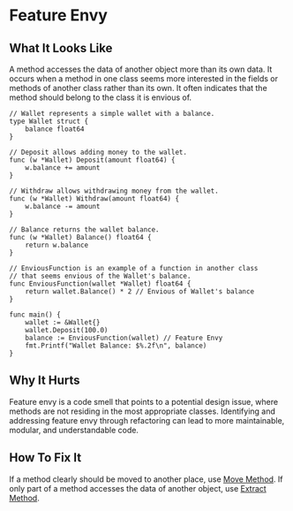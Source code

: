 # Feature Envy

## What It Looks Like

A method accesses the data of another object more than its own data. It occurs when a method in one class seems more interested in the fields or methods of another class rather than its own. It often indicates that the method should belong to the class it is envious of.


```
// Wallet represents a simple wallet with a balance.
type Wallet struct {
	balance float64
}

// Deposit allows adding money to the wallet.
func (w *Wallet) Deposit(amount float64) {
	w.balance += amount
}

// Withdraw allows withdrawing money from the wallet.
func (w *Wallet) Withdraw(amount float64) {
	w.balance -= amount
}

// Balance returns the wallet balance.
func (w *Wallet) Balance() float64 {
	return w.balance
}

// EnviousFunction is an example of a function in another class
// that seems envious of the Wallet's balance.
func EnviousFunction(wallet *Wallet) float64 {
	return wallet.Balance() * 2 // Envious of Wallet's balance
}

func main() {
	wallet := &Wallet{}
	wallet.Deposit(100.0)
	balance := EnviousFunction(wallet) // Feature Envy
	fmt.Printf("Wallet Balance: $%.2f\n", balance)
}
```

## Why It Hurts

Feature envy is a code smell that points to a potential design issue, where methods are not residing in the most appropriate classes. Identifying and addressing feature envy through refactoring can lead to more maintainable, modular, and understandable code.


## How To Fix It

If a method clearly should be moved to another place, use [Move Method](.../refactorings/move-method.md).
If only part of a method accesses the data of another object, use [Extract Method](.../refactorings/extract-method.md).
